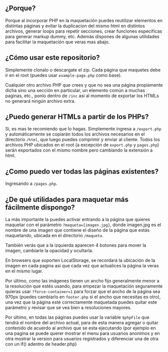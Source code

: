## ¿Porque?
Porque al incorporar PHP en la maquetación puedes reutilizar elementos en distintas páginas y evitar la duplicacion del mismo html en distintos archivos, generar loops para repetir secciones, crear funciones específicas para generar markup dummy, etc. Además dispones de algunas utilidades para facilitar la maquetación que veras mas abajo.

## ¿Cómo usar este repositorio?
Simplemente clonalo o descargate el zip. Cada página que maquetes debe ir en el root (puedes usar `example-page.php` como base).

Cualquier otro archivo PHP que crees y que no sea una página propiamente dicha sino una sección en particular, un elemento común a muchas paginas, etc., ponlo dentro de `/inc` así al momento de exportar los HTMLs no generará ningún archivo extra.

## ¿Puedo generar HTMLs a partir de los PHPs?
Si, es mas te recomiendo que lo hagas. Simplemente ingresa a `/export.php` y automáticamente se copiarán todos los archivos necesarios en el directorio `/html`, que luego puedes comprimir y enviar al cliente. Todos los archivos PHP ubicados en el root (a excepción de `export.php` y `pages.php`) serán exportados con el mismo nombre pero cambiando la extensión a html.

## ¿Como puedo ver todas las páginas existentes?
Ingresando a `/pages.php`.

## ¿De qué utilidades para maquetar más fácilmente dispongo?
La más importante la puedes activar entrando a la página que quieres maquetar con el parámetro `?maqueta={imagen.jpg}`, donde imagen.jpg es el nombre de una imagen que contiene el diseño de la página que estás maquetando, ubicada en el directorio `/maqueta`. 

También verás que a la izquierda aparecen 4 botones para mover la imagen, cambiarle la opacidad y ocultarla.

En browsers que soporten LocalStorage, se recordará la ubicación de la imagen en cada pagina asi que cada vez que actualices la página la veras en el mismo lugar.

Por último, como las imágenes tienen un ancho fijo generalmente menor a la resolución que estés usando, para empezar la maquetación seguramente quieras usar `?force-container=1` para forzar que el ancho de la página sea 970px (puedes cambiarlo en `footer.php` si el ancho que necesitas es otro), una vez que la página esté correctamente maquetada puedes quitar este parámetro y revisar que se vea bien a resoluciones mayores.

Por último, en todas las páginas puedes usar la variable `$phpFile` que tendrá el nombre del archivo actual, para de esta manera agregar o quitar contenido de acuerdo al archivo que se esta ejecutando (por ejemplo en una pagina se puede querer mostrar el menu para usuarios anonimos y en otra mostrar la version para usuarios registrados y diferenciar una de otra con un if() adentro de header.php)
